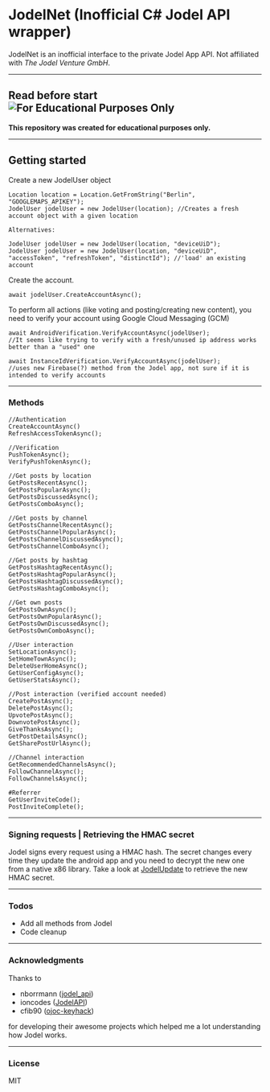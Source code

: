 # JodelNet (Inofficial C# Jodel API wrapper)
JodelNet is an inofficial interface to the private Jodel App API. Not affiliated with *The Jodel Venture GmbH*.

----
## Read before start ![For Educational Purposes Only](https://img.shields.io/badge/For_Educational_Purposes-only-brightgreen.svg)
**This repository was created for educational purposes only.**

----

## Getting started
Create a new JodelUser object
```
Location location = Location.GetFromString("Berlin", "GOOGLEMAPS_APIKEY");
JodelUser jodelUser = new JodelUser(location); //Creates a fresh account object with a given location

Alternatives:

JodelUser jodelUser = new JodelUser(location, "deviceUiD");
JodelUser jodelUser = new JodelUser(location, "deviceUiD", "accessToken", "refreshToken", "distinctId"); //'load' an existing account
```

Create the account.
```
await jodelUser.CreateAccountAsync();
```

To perform all actions (like voting and posting/creating new content), you need to verify your account using Google Cloud Messaging (GCM)
```
await AndroidVerification.VerifyAccountAsync(jodelUser);
//It seems like trying to verify with a fresh/unused ip address works better than a "used" one

await InstanceIdVerification.VerifyAccountAsync(jodelUser);
//uses new Firebase(?) method from the Jodel app, not sure if it is intended to verify accounts
```

----

### Methods
```
//Authentication
CreateAccountAsync()
RefreshAccessTokenAsync();

//Verification
PushTokenAsync();
VerifyPushTokenAsync();

//Get posts by location
GetPostsRecentAsync();
GetPostsPopularAsync();
GetPostsDiscussedAsync();
GetPostsComboAsync();

//Get posts by channel
GetPostsChannelRecentAsync();
GetPostsChannelPopularAsync();
GetPostsChannelDiscussedAsync();
GetPostsChannelComboAsync();

//Get posts by hashtag
GetPostsHashtagRecentAsync();
GetPostsHashtagPopularAsync();
GetPostsHashtagDiscussedAsync();
GetPostsHashtagComboAsync();

//Get own posts
GetPostsOwnAsync();
GetPostsOwnPopularAsync();
GetPostsOwnDiscussedAsync();
GetPostsOwnComboAsync();

//User interaction
SetLocationAsync();
SetHomeTownAsync();
DeleteUserHomeAsync();
GetUserConfigAsync();
GetUserStatsAsync();

//Post interaction (verified account needed)
CreatePostAsync();
DeletePostAsync();
UpvotePostAsync();
DownvotePostAsync();
GiveThanksAsync();
GetPostDetailsAsync();
GetSharePostUrlAsync();

//Channel interaction
GetRecommendedChannelsAsync();
FollowChannelAsync();
FollowChannelsAsync();

#Referrer
GetUserInviteCode();
PostInviteComplete();
```

----
### Signing requests | Retrieving the HMAC secret
Jodel signs every request using a HMAC hash. The secret changes every time they update the android app and you need to decrypt the new one from a native x86 library. Take a look at [JodelUpdate](https://github.com/WakaToa/JodelUpdate/) to retrieve the new HMAC secret.

----
### Todos

 - Add all methods from Jodel
 - Code cleanup
----
### Acknowledgments
Thanks to

 - nborrmann ([jodel_api](https://github.com/nborrmann/jodel_api))
 - ioncodes ([JodelAPI](https://github.com/ioncodes/JodelAPI))
 - cfib90 ([ojoc-keyhack](https://bitbucket.org/cfib90/ojoc-keyhack/overview))
 
for developing their awesome projects which helped me a lot understanding how Jodel works.

----
### License

MIT
